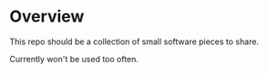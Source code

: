 # Overview
This repo should be a collection of small software pieces to share.

Currently won't be used too often.